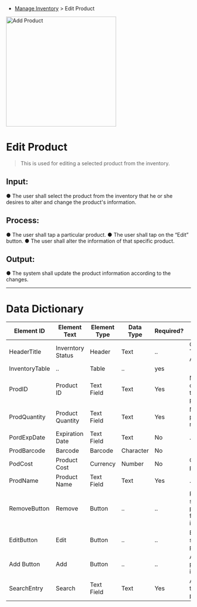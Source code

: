 - [Manage Inventory](../MAIN_MD/3_SQUAREMIND_ManageInventory.md) > Edit Product

<img src="https://github.com/HarleyGotardo/square-mind/assets/111520613/a1b7f193-68c4-4c41-aa7a-a44e27d04114" alt="Add Product" width="300"/>

# Edit Product
> This is used for editing a selected product from the inventory.

## Input:
  ● The user shall select the product from the inventory that he or she desires to alter and change the product's information.

## Process:
  ● The user shall tap a particular product.
  ● The user shall tap on the “Edit” button.
  ● The user shall alter the information of that specific product.

## Output:
  ● The system shall update the product information according to the changes.

______
>
# Data Dictionary
| Element ID | Element Text| Element Type | Data Type | Required? | Rules |
|------------|------------|------------|------------|------------|------------|
| HeaderTitle | Inverntory Status | Header | Text |..| Centered Text Alignment |  
| InventoryTable |..| Table |..| yes |  |  
| ProdID | Product ID | Text Field | Text | Yes | Must coorespond to a valid product |  
| ProdQuantity | Product Quantity | Text Field | Text | Yes | Must be a positive numner |  
| PordExpDate | Expiration Date | Text Field | Text | No |..|  
| ProdBarcode | Barcode | Barcode | Character | No |  |  
| PodCost | Product Cost | Currency | Number | No | Cost of the production |  
| ProdName | Product Name | Text Field | Text | Yes |..|  
| RemoveButton | Remove | Button |..|..| Removes selected product/s from inventory |  
| EditButton | Edit | Button |..|..| Edit the selected product |  
| Add Button | Add | Button |..|..| Add a product to inventory |  
| SearchEntry | Search | Text Field | Text | Yes | Allow users to search a product |  
